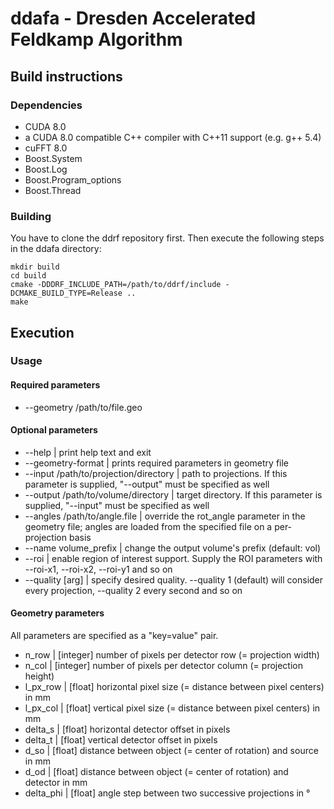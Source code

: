 # ddafa - Dresden Accelerated Feldkamp Algorithm

## Build instructions

### Dependencies

* CUDA 8.0 
* a CUDA 8.0 compatible C++ compiler with C++11 support (e.g. g++ 5.4)
* cuFFT 8.0
* Boost.System
* Boost.Log
* Boost.Program_options
* Boost.Thread

### Building

You have to clone the ddrf repository first. Then execute the following steps in the ddafa directory:

```
mkdir build
cd build
cmake -DDDRF_INCLUDE_PATH=/path/to/ddrf/include -DCMAKE_BUILD_TYPE=Release ..
make
```
## Execution

### Usage

#### Required parameters

* --geometry /path/to/file.geo

#### Optional parameters

* --help                                | print help text and exit
* --geometry-format                     | prints required parameters in geometry file
* --input /path/to/projection/directory | path to projections. If this parameter is supplied, "--output" must be specified as well
* --output /path/to/volume/directory    | target directory. If this parameter is supplied, "--input" must be specified as well
* --angles  /path/to/angle.file         | override the rot_angle parameter in the geometry file; angles are loaded from the specified file on a per-projection basis
* --name volume_prefix                  | change the output volume's prefix (default: vol)
* --roi                                 | enable region of interest support. Supply the ROI parameters with --roi-x1, --roi-x2, --roi-y1 and so on
* --quality [arg]                       | specify desired quality. --quality 1 (default) will consider every projection, --quality 2 every second and so on

#### Geometry parameters

All parameters are specified as a "key=value" pair.

* n_row | [integer] number of pixels per detector row (= projection width)
* n_col | [integer] number of pixels per detector column (= projection height)
* l_px_row | [float] horizontal pixel size (= distance between pixel centers) in mm
* l_px_col | [float] vertical pixel size (= distance between pixel centers) in mm
* delta_s | [float] horizontal detector offset in pixels
* delta_t | [float] vertical detector offset in pixels
* d_so | [float] distance between object (= center of rotation) and source in mm
* d_od | [float] distance between object (= center of rotation) and detector in mm
* delta_phi | [float] angle step between two successive projections in °
